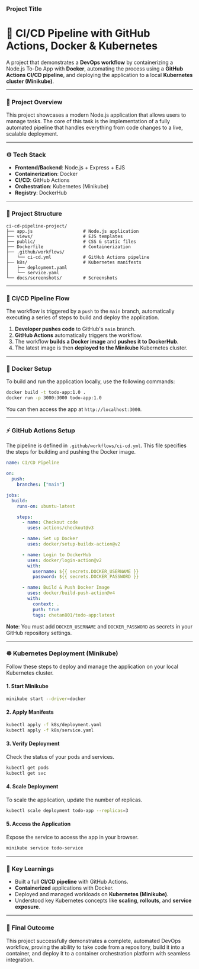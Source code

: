 ### Project Title

# 🚀 CI/CD Pipeline with GitHub Actions, Docker & Kubernetes

A project that demonstrates a **DevOps workflow** by containerizing a Node.js To-Do App with **Docker**, automating the process using a **GitHub Actions CI/CD pipeline**, and deploying the application to a local **Kubernetes cluster (Minikube)**.

-----

### 📌 Project Overview

This project showcases a modern Node.js application that allows users to manage tasks. The core of this task is the implementation of a fully automated pipeline that handles everything from code changes to a live, scalable deployment.

-----

### ⚙️ Tech Stack

  - **Frontend/Backend**: Node.js + Express + EJS
  - **Containerization**: Docker
  - **CI/CD**: GitHub Actions
  - **Orchestration**: Kubernetes (Minikube)
  - **Registry**: DockerHub

-----

### 📂 Project Structure

```
ci-cd-pipeline-project/
├── app.js                   # Node.js application
├── views/                   # EJS templates
├── public/                  # CSS & static files
├── Dockerfile               # Containerization
├── .github/workflows/
│   └── ci-cd.yml            # GitHub Actions pipeline
├── k8s/                     # Kubernetes manifests
│   ├── deployment.yaml
│   └── service.yaml
└── docs/screenshots/        # Screenshots
```

-----

### 🚀 CI/CD Pipeline Flow

The workflow is triggered by a `push` to the `main` branch, automatically executing a series of steps to build and deploy the application.

1.  **Developer pushes code** to GitHub's `main` branch.
2.  **GitHub Actions** automatically triggers the workflow.
3.  The workflow **builds a Docker image** and **pushes it to DockerHub**.
4.  The latest image is then **deployed to the Minikube** Kubernetes cluster.

-----

### 🐳 Docker Setup

To build and run the application locally, use the following commands:

```bash
docker build -t todo-app:1.0 .
docker run -p 3000:3000 todo-app:1.0
```

You can then access the app at `http://localhost:3000`.

-----

### ⚡ GitHub Actions Setup

The pipeline is defined in `.github/workflows/ci-cd.yml`. This file specifies the steps for building and pushing the Docker image.

```yaml
name: CI/CD Pipeline

on:
  push:
    branches: ["main"]

jobs:
  build:
    runs-on: ubuntu-latest

    steps:
      - name: Checkout code
        uses: actions/checkout@v3

      - name: Set up Docker
        uses: docker/setup-buildx-action@v2

      - name: Login to DockerHub
        uses: docker/login-action@v2
        with:
          username: ${{ secrets.DOCKER_USERNAME }}
          password: ${{ secrets.DOCKER_PASSWORD }}

      - name: Build & Push Docker Image
        uses: docker/build-push-action@v4
        with:
          context: .
          push: true
          tags: chetan801/todo-app:latest
```

**Note**: You must add `DOCKER_USERNAME` and `DOCKER_PASSWORD` as secrets in your GitHub repository settings.

-----

### ☸️ Kubernetes Deployment (Minikube)

Follow these steps to deploy and manage the application on your local Kubernetes cluster.

#### 1\. Start Minikube

```bash
minikube start --driver=docker
```

#### 2\. Apply Manifests

```bash
kubectl apply -f k8s/deployment.yaml
kubectl apply -f k8s/service.yaml
```

#### 3\. Verify Deployment

Check the status of your pods and services.

```bash
kubectl get pods
kubectl get svc
```

#### 4\. Scale Deployment

To scale the application, update the number of replicas.

```bash
kubectl scale deployment todo-app --replicas=3
```

#### 5\. Access the Application

Expose the service to access the app in your browser.

```bash
minikube service todo-service
```

-----

### 📌 Key Learnings

  - Built a full **CI/CD pipeline** with GitHub Actions.
  - **Containerized** applications with Docker.
  - Deployed and managed workloads on **Kubernetes (Minikube)**.
  - Understood key Kubernetes concepts like **scaling**, **rollouts**, and **service exposure**.

-----

### 🎯 Final Outcome

This project successfully demonstrates a complete, automated DevOps workflow, proving the ability to take code from a repository, build it into a container, and deploy it to a container orchestration platform with seamless integration.
